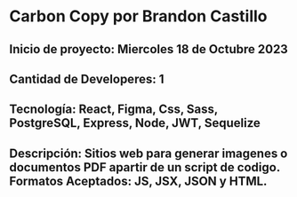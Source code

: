 # Carbon Copy por Brandon Castillo

## Inicio de proyecto: Miercoles 18 de Octubre 2023

## Cantidad de Developeres: 1

## Tecnología: React, Figma, Css, Sass, PostgreSQL, Express, Node, JWT, Sequelize

## Descripción: Sitios web para generar imagenes o documentos PDF apartir de un script de codigo. Formatos Aceptados: JS, JSX, JSON y HTML.
